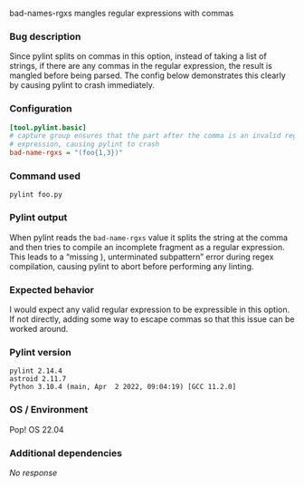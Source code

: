 bad-names-rgxs mangles regular expressions with commas

### Bug description

Since pylint splits on commas in this option, instead of taking a list of strings, if there are any commas in the regular expression, the result is mangled before being parsed. The config below demonstrates this clearly by causing pylint to crash immediately.

### Configuration

```ini
[tool.pylint.basic]
# capture group ensures that the part after the comma is an invalid regular
# expression, causing pylint to crash
bad-name-rgxs = "(foo{1,3})"
```

### Command used

```shell
pylint foo.py
```

### Pylint output

When pylint reads the `bad-name-rgxs` value it splits the string at the comma and then tries to compile an incomplete fragment as a regular expression. This leads to a “missing ), unterminated subpattern” error during regex compilation, causing pylint to abort before performing any linting.

### Expected behavior

I would expect any valid regular expression to be expressible in this option. If not directly, adding some way to escape commas so that this issue can be worked around.

### Pylint version

```shell
pylint 2.14.4
astroid 2.11.7
Python 3.10.4 (main, Apr  2 2022, 09:04:19) [GCC 11.2.0]
```

### OS / Environment

Pop! OS 22.04

### Additional dependencies

_No response_